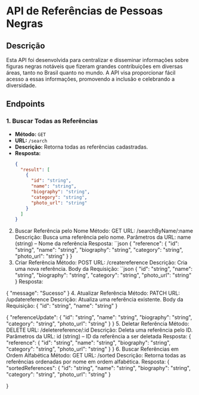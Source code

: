 # API de Referências de Pessoas Negras

## Descrição

Esta API foi desenvolvida para centralizar e disseminar informações sobre figuras negras notáveis que fizeram grandes contribuições em diversas áreas, tanto no Brasil quanto no mundo. A API visa proporcionar fácil acesso a essas informações, promovendo a inclusão e celebrando a diversidade.

## Endpoints

### 1. Buscar Todas as Referências

- **Método:** `GET`
- **URL:** `/search`
- **Descrição:** Retorna todas as referências cadastradas.
- **Resposta:**
  ```json
  {
    "result": [
      {
        "id": "string",
        "name": "string",
        "biography": "string",
        "category": "string",
        "photo_url": "string"
      }
    ]
  }
2. Buscar Referência pelo Nome
Método: GET
URL: /searchByName/:name
Descrição: Busca uma referência pelo nome.
Parâmetros da URL:
name (string) – Nome da referência
Resposta:
 ``json
{
  "reference": {
    "id": "string",
    "name": "string",
    "biography": "string",
    "category": "string",
    "photo_url": "string"
  }
}
4. Criar Referência
Método: POST
URL: /createreference
Descrição: Cria uma nova referência.
Body da Requisição:
 ``json
{
  "id": "string",
  "name": "string",
  "biography": "string",
  "category": "string",
  "photo_url": "string"
}
Resposta:

{
  "message": "Sucesso"
}
4. Atualizar Referência
Método: PATCH
URL: /updatereference
Descrição: Atualiza uma referência existente.
Body da Requisição:
{
  "id": "string",
  "name": "string"
}

{
  "referenceUpdate": {
    "id": "string",
    "name": "string",
    "biography": "string",
    "category": "string",
    "photo_url": "string"
  }
}
5. Deletar Referência
Método: DELETE
URL: /deletereference/:id
Descrição: Deleta uma referência pelo ID.
Parâmetros da URL:
id (string) – ID da referência a ser deletada
Resposta:
{
  "reference": {
    "id": "string",
    "name": "string",
    "biography": "string",
    "category": "string",
    "photo_url": "string"
  }
}
6. Buscar Referências em Ordem Alfabética
Método: GET
URL: /sorted
Descrição: Retorna todas as referências ordenadas por nome em ordem alfabética.
Resposta:
{
  "sortedReferences": {
    "id": "string",
    "name": "string",
    "biography": "string",
    "category": "string",
    "photo_url": "string"
  }

}
